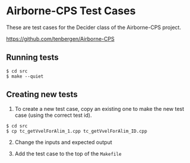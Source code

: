# Airborne-CPS Test Cases
These are test cases for the Decider class of the Airborne-CPS project.

https://github.com/tenbergen/Airborne-CPS

## Running tests
```
$ cd src
$ make --quiet
```

## Creating new tests
1) To create a new test case, copy an existing one to make the new test case (using the correct test id).

```
$ cd src
$ cp tc_getVvelForAlim_1.cpp tc_getVvelForAlim_ID.cpp
```

2) Change the inputs and expected output

3) Add the test case to the top of the `Makefile`
